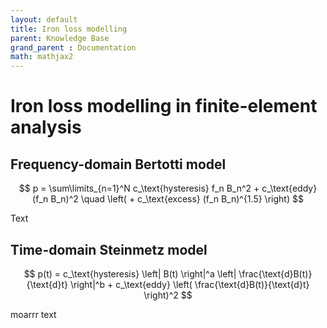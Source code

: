 ```yaml
---
layout: default
title: Iron loss modelling
parent: Knowledge Base
grand_parent : Documentation
math: mathjax2
---
```


# Iron loss modelling in finite-element analysis

## Frequency-domain Bertotti model

$$ p = \sum\limits_{n=1}^N c_\text{hysteresis} f_n B_n^2 + c_\text{eddy} (f_n B_n)^2 \quad \left( + c_\text{excess} (f_n B_n)^{1.5} \right) $$

Text

## Time-domain Steinmetz model

$$ p(t) = c_\text{hysteresis} \left| B(t) \right|^a  \left| \frac{\text{d}B(t)}{\text{d}t} \right|^b +  c_\text{eddy} \left( \frac{\text{d}B(t)}{\text{d}t} \right)^2 $$

moarrr text 